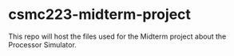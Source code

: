 # csmc223-midterm-project
This repo will host the files used for the Midterm project about the Processor Simulator.
